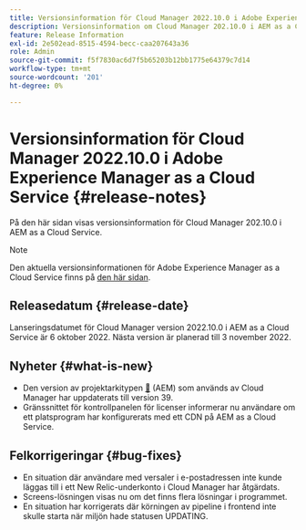 ```yaml
---
title: Versionsinformation för Cloud Manager 2022.10.0 i Adobe Experience Manager as a Cloud Service
description: Versionsinformation om Cloud Manager 202.10.0 i AEM as a Cloud Service.
feature: Release Information
exl-id: 2e502ead-8515-4594-becc-caa207643a36
role: Admin
source-git-commit: f5f7830ac6d7f5b65203b12bb1775e64379c7d14
workflow-type: tm+mt
source-wordcount: '201'
ht-degree: 0%

---
```


# Versionsinformation för Cloud Manager 2022.10.0 i Adobe Experience Manager as a Cloud Service {#release-notes}

På den här sidan visas versionsinformation för Cloud Manager 202.10.0 i AEM as a Cloud Service.

>[!NOTE]
>
>Den aktuella versionsinformationen för Adobe Experience Manager as a Cloud Service finns på [den här sidan](/help/release-notes/release-notes-cloud/release-notes-current.md).

## Releasedatum {#release-date}

Lanseringsdatumet för Cloud Manager version 2022.10.0 i AEM as a Cloud Service är 6 oktober 2022. Nästa version är planerad till 3 november 2022.

## Nyheter {#what-is-new}

* Den version av projektarkitypen [&#128279;](https://experienceleague.adobe.com/sv/docs/experience-manager-core-components/using/developing/archetype/overview) (AEM) som används av Cloud Manager har uppdaterats till version 39.
* Gränssnittet för kontrollpanelen för licenser informerar nu användare om ett platsprogram har konfigurerats med ett CDN på AEM as a Cloud Service.

## Felkorrigeringar {#bug-fixes}

* En situation där användare med versaler i e-postadressen inte kunde läggas till i ett New Relic-underkonto i Cloud Manager har åtgärdats.
* Screens-lösningen visas nu om det finns flera lösningar i programmet.
* En situation har korrigerats där körningen av pipeline i frontend inte skulle starta när miljön hade statusen UPDATING.

